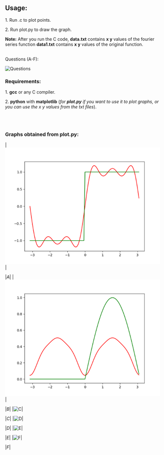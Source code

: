 
## Usage:

<p>1. Run .c to plot points.<br></p>
<p>2. Run plot.py to draw the graph.</p>
<p><b>Note:</b> After you run the C code, <b>data.txt</b> contains <b>x y</b> values of the fourier series function <b>data1.txt</b> contains <b>x y</b> values of the original function.</p>

<br>Questions (A-F):
<br>

![Questions](https://github.com/AbhinavM2000/fourier_sqwave/blob/main/qns.PNG?raw=true)



### Requirements:
<p>1. <b>gcc</b> or any C compiler.<br></p>
<p>2. <b>python</b> with <b>matplotlib</b> (<i>for <b>plot.py</b> if you want to use it to plot graphs, or you can use the x y values from the txt files</i>).</p><br>
<br>



### Graphs obtained from plot.py:

|![A](https://github.com/AbhinavM2000/fourier_series/blob/main/graph_output/A.png?raw=true )|

|*A*|
|![B](https://github.com/AbhinavM2000/fourier_series/blob/main/graph_output/B.png?raw=true )|

|*B*|
|![C](https://github.com/AbhinavM2000/fourier_sqwave/blob/main/graph_output/C.png?raw=true )|

|*C*|
|![D](https://github.com/AbhinavM2000/fourier_sqwave/blob/main/graph_output/D.png?raw=true )|

|*D*|
|![E](https://github.com/AbhinavM2000/fourier_sqwave/blob/main/graph_output/E.png?raw=true )|

|*E*|
|![F](https://github.com/AbhinavM2000/fourier_sqwave/blob/main/graph_output/F.png?raw=true )|

|*F*|
